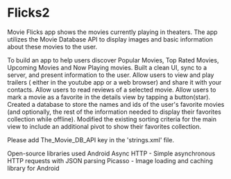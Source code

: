 # Flicks2
Movie Flicks app shows the movies currently playing in theaters. The app utilizes the Movie Database API to display images and basic information about these movies to the user.

To build an app to help users discover Popular Movies, Top Rated Movies, Upcoming Movies and Now Playing movies. 
Built a clean UI, sync to a server, and present information to the user.
Allow users to view and play trailers ( either in the youtube app or a web browser) and share it with your contacts. 
Allow users to read reviews of a selected movie.
Allow users to mark a movie as a favorite in the details view by tapping a button(star).
Created a database to store the names and ids of the user's favorite movies (and optionally, the rest of the information needed to display their favorites collection while offline).
Modified the existing sorting criteria for the main view to include an additional pivot to show their favorites collection.


Please add The_Movie_DB_API key in the 'strings.xml' file.

Open-source libraries used
Android Async HTTP - Simple asynchronous HTTP requests with JSON parsing
Picasso - Image loading and caching library for Android
